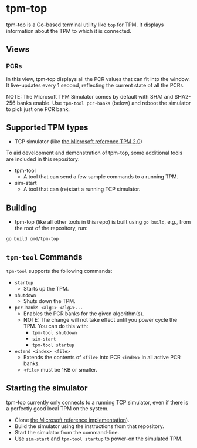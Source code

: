 # tpm-top

tpm-top is a Go-based terminal utility like `top` for TPM. It displays
information about the TPM to which it is connected.

## Views
### PCRs
In this view, tpm-top displays all the PCR values that can fit into the window.
It live-updates every 1 second, reflecting the current state of all the PCRs.

NOTE: The Microsoft TPM Simulator comes by default with SHA1 and SHA2-256 banks
enable. Use `tpm-tool pcr-banks` (below) and reboot the simulator to pick just
one PCR bank.

## Supported TPM types
* TCP simulator (like [the Microsoft reference TPM 2.0](https://github.com/microsoft/ms-tpm-20-ref))

To aid development and demonstration of tpm-top, some additional tools are
included in this repository:
* tpm-tool
  * A tool that can send a few sample commands to a running TPM.
* sim-start
  * A tool that can (re)start a running TCP simulator.

## Building
* tpm-top (like all other tools in this repo) is built using `go build`, e.g.,
from the root of the repository, run:
```
go build cmd/tpm-top
```

## `tpm-tool` Commands
`tpm-tool` supports the following commands:

* `startup`
  * Starts up the TPM.
* `shutdown`
  * Shuts down the TPM.
* `pcr-banks <alg1> <alg2>...`
  * Enables the PCR banks for the given algorithm(s).
  * NOTE: The change will not take effect until you power cycle the TPM. You can do this with:
    * `tpm-tool shutdown`
    * `sim-start`
    * `tpm-tool startup`
* `extend <index> <file>`
  * Extends the contents of `<file>` into PCR `<index>` in all active PCR banks.
  * `<file>` must be 1KB or smaller.

## Starting the simulator
tpm-top currently only connects to a running TCP simulator, even if there is a
perfectly good local TPM on the system.
* Clone [the Microsoft reference implementation](https://github.com/microsoft/ms-tpm-20-ref)).
* Build the simulator using the instructions from that repository.
* Start the simulator from the command-line.
* Use `sim-start` and `tpm-tool startup` to power-on the simulated TPM.

